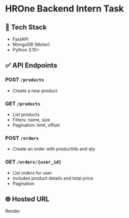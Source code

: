 # HROne Backend Intern Task

## 🚀 Tech Stack
- FastAPI
- MongoDB (Motor)
- Python 3.10+

## ✅ API Endpoints

### POST `/products`
- Create a new product

### GET `/products`
- List products
- Filters: name, size
- Pagination: limit, offset

### POST `/orders`
- Create an order with productIds and qty

### GET `/orders/{user_id}`
- List orders for user
- Includes product details and total price
- Pagination

## 🌐 Hosted URL
Render
